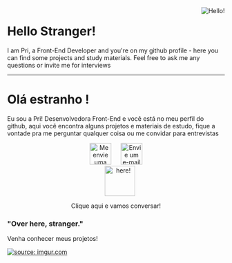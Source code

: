 <img src="https://i.imgur.com/4p9UJRs.gif" title="Hello!" align="right"/>

<h1>Hello Stranger!</h1>
 I am Pri, a Front-End Developer and you're on my github profile - here you can find some projects and study materials. Feel free to ask me any questions or invite me for interviews
<hr>

<h1>Olá estranho !</h1>
Eu sou a Pri! Desenvolvedora Front-End e você está no meu perfil do github, aqui você encontra alguns projetos e materiais de estudo, fique a vontade pra me perguntar qualquer coisa ou me convidar para entrevistas

<p><p align="center">
<a href ="https://api.whatsapp.com/send?phone=5511948956117&text=Ol%C3%A1%2C%20venho%20do%20GitHub!%20vamos%20conversar%3F" target="_blank">
<img src="https://i.imgur.com/IfS9dq8.png" width="50" height="50" title="Me envie uma mensagem no Whatsapp!"></a>
&#8195;
<a href="mailto:pri.damasceno@live.com?Subject=Olá! venho do github, vamos conversar?" target="_blank">
<img src="https://i.imgur.com/2f4Fmv6.png" width="50" height="50" title="Envie um e-mail">
</a>
 <br>
 &#8195;
<img src="https://media.giphy.com/media/QHBLaLygq1fqSuVGNS/giphy.gif" title="here!" width="70" height="70" align="center" />
<p align="center">Clique aqui e vamos conversar!</p>



<h3>"Over here, stranger."</h3>

Venha conhecer meus projetos!

<a href="https://github.com/PriscilaDamaceno?tab=repositories"><img src="https://i.imgur.com/sXbYf3Z.png" title="source: imgur.com" /></a>
